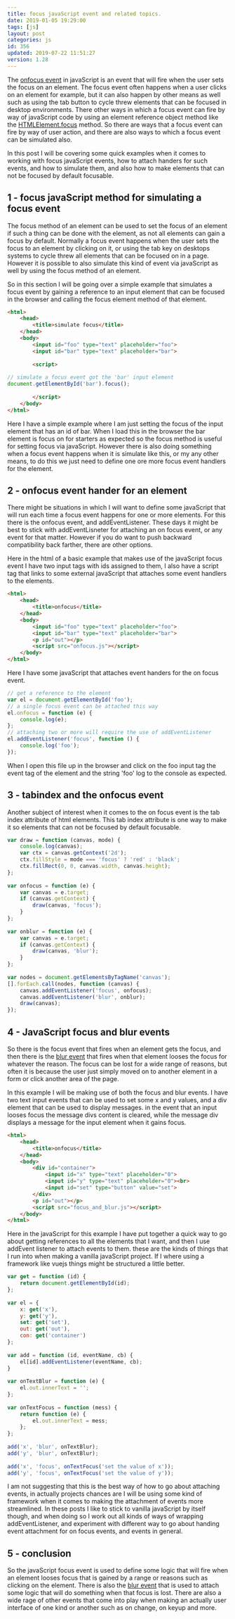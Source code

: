 ```yaml
---
title: focus javaScript event and related topics.
date: 2019-01-05 19:29:00
tags: [js]
layout: post
categories: js
id: 356
updated: 2019-07-22 11:51:27
version: 1.28
---
```


The [onfocus event](https://developer.mozilla.org/en-US/docs/Web/API/GlobalEventHandlers/onfocus) in javaScript is an event that will fire when the user sets the focus on an element. The focus event often happens when a user clicks on an element for example, but it can also happen by other means as well such as using the tab button to cycle threw elements that can be focused in desktop environments. There other ways in which a focus event can fire by way of javaScript code by using an element reference object method like the [HTMLElement.focus](https://developer.mozilla.org/en-US/docs/Web/API/HTMLElement/focus) method. So there are ways that a focus event can fire by way of user action, and there are also ways to which a focus event can be simulated also.

In this post I will be covering some quick examples when it comes to working with focus javaScript events, how to attach handers for such events, and how to simulate them, and also how to make elements that can not be focused by default focusable.

<!-- more -->

## 1 - focus javaScript method for simulating a focus event

The focus method of an element can be used to set the focus of an element if such a thing can be done with the element, as not all elements can gain a focus by default. Normally a focus event happens when the user sets the focus to an element by clicking on it, or using the tab key on desktops systems to cycle threw all elements that can be focused on in a page. However it is possible to also simulate this kind of event via javaScript as well by using the focus method of an element.

So in  this section I will be going over a simple example that simulates a focus event by gaining a reference to an input element that can be focused in the browser and calling the focus element method of that element.

```html
<html>
    <head>
        <title>simulate focus</title>
    </head>
    <body>
        <input id="foo" type="text" placeholder="foo">
        <input id="bar" type="text" placeholder="bar">
 
        <script>
 
// simulate a focus event got the 'bar' input element
document.getElementById('bar').focus();
 
        </script>
    </body>
</html>
```

Here I have a simple example where I am just setting the focus of the input element that has an id of bar. When I load this in the browser the bar element is focus on for starters as expected so the focus method is useful for setting focus via javaScript. However there is also doing something when a focus event happens when it is simulate like this, or my any other means, to do this we just need to define one ore more focus event handlers for the element.

## 2 - onfocus event hander for an element

There might be situations in which I will want to define some javaScript that will run each time a focus event happens for one or more elements. For this there is the onfocus event, and addEventListener. These days it might be best to stick with addEventLisneter for attaching an on focus event, or any event for that matter. However if you do want to push backward compatibility back farther, there are other options.

Here in the html of a basic example that makes use of the javaScript focus event I have two input tags with ids assigned to them, I also have a script tag that links to some external javaScript that attaches some event handlers to the elements.

```html
<html>
    <head>
        <title>onfocus</title>
    </head>
    <body>
        <input id="foo" type="text" placeholder="foo">
        <input id="bar" type="text" placeholder="bar">
        <p id="out"></p>
        <script src="onfocus.js"></script>
    </body>
</html>
```

Here I have some javaScript that attaches event handers for the on focus event.

```js
// get a reference to the element
var el = document.getElementById('foo');
// a single focus event can be attached this way
el.onfocus = function (e) {
    console.log(e);
};
// attaching two or more will require the use of addEventListener
el.addEventListener('focus', function () {
    console.log('foo');
});

```

When I open this file up in the browser and click on the foo input tag the event tag of the element and the string 'foo' log to the console as expected.

## 3 - tabindex and the onfocus event

Another subject of interest when it comes to the on focus event is the tab index attribute of html elements. This tab index attribute is one way to make it so elements that can not be focused by default focusable.

```js
var draw = function (canvas, mode) {
    console.log(canvas);
    var ctx = canvas.getContext('2d');
    ctx.fillStyle = mode === 'focus' ? 'red' : 'black';
    ctx.fillRect(0, 0, canvas.width, canvas.height);
};
 
var onfocus = function (e) {
    var canvas = e.target;
    if (canvas.getContext) {
        draw(canvas, 'focus');
    }
};
 
var onblur = function (e) {
    var canvas = e.target;
    if (canvas.getContext) {
        draw(canvas, 'blur');
    }
};
 
var nodes = document.getElementsByTagName('canvas');
[].forEach.call(nodes, function (canvas) {
    canvas.addEventListener('focus', onfocus);
    canvas.addEventListener('blur', onblur);
    draw(canvas);
});
```

## 4 - JavaScript focus and blur events

So there is the focus event that fires when an element gets the focus, and then there is the [blur event](/2019/01/08/js-onblur/) that fires when that element looses the focus for whatever the reason. The focus can be lost for a wide range of reasons, but often it is because the user just simply moved on to another element in a form or click another area of the page.

In this example I will be making use of both the focus and blur events. I have two text input events that can be used to set some x and y values, and a div element that can be used to display messages. in the event that an input looses focus the message divs content is cleared, while the message div displays a message for the input element when it gains focus.

```html
<html>
    <head>
        <title>onfocus</title>
    </head>
    <body>
        <div id="container">
            <input id="x" type="text" placeholder="0">
            <input id="y" type="text" placeholder="0"><br>
            <input id="set" type="button" value="set">
        </div>
        <p id="out"></p>
        <script src="focus_and_blur.js"></script>
    </body>
</html>
```

Here in the javaScript for this example I have put together a quick way to go about getting references to all the elements that I want, and then I use addEvent listener to attach events to them. these are the kinds of things that I run into when making a vanilla javaScript project. If I where using a framework like vuejs things might be structured a little better.

```js
var get = function (id) {
    return document.getElementById(id);
};
 
var el = {
    x: get('x'),
    y: get('y'),
    set: get('set'),
    out: get('out'),
    con: get('container')
};
 
var add = function (id, eventName, cb) {
    el[id].addEventListener(eventName, cb);
}
 
var onTextBlur = function (e) {
    el.out.innerText = '';
};
 
var onTextFocus = function (mess) {
    return function (e) {
        el.out.innerText = mess;
    };
};
 
add('x', 'blur', onTextBlur);
add('y', 'blur', onTextBlur);
 
add('x', 'focus', onTextFocus('set the value of x'));
add('y', 'focus', onTextFocus('set the value of y'));
```

I am not suggesting that this is the best way of how to go about attaching events, in actually projects chances are I will be using some kind of framework when it comes to making the attachment of events more streamlined. In these posts I like to stick to vanilla javaScript by itself though, and when doing so I work out all kinds of ways of wrapping addEventListener, and experiment with different way to go about handing event attachment for on focus events, and events in general. 

## 5 - conclusion

So the javaScript focus event is used to define some logic that will fire when an element looses focus that is gained by a range or reasons such as clicking on the element. There is also the [blur event](/2019/01/08/js-onblur/) that is used to attach some logic that will do something when that focus is lost. There are also a wide rage of other events that come into play when making an actually user interface of one kind or another such as on change, on keyup and more.